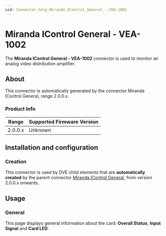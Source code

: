 ```yaml
---
uid: Connector_help_Miranda_IControl_General_-_VEA-1002
---
```


# Miranda IControl General - VEA-1002

The **Miranda IControl General - VEA-1002** connector is used to monitor an analog video distribution amplifier.

## About

This connector is automatically generated by the connector Miranda IControl General, range 2.0.0.x.

### Product Info

| Range | Supported Firmware Version |
|------------------|-----------------------------|
| 2.0.0.x          | Unknown                     |

## Installation and configuration

### Creation

This connector is used by DVE child elements that are **automatically created** by the parent connector [Miranda IControl General](xref:Connector_help_Miranda_IControl_General), from version 2.0.0.x onwards.

## Usage

### General

This page displays general information about the card: **Overall Status**, **Input Signal** and **Card LED**.
